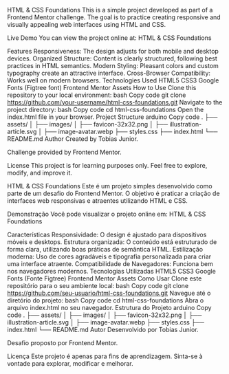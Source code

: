 HTML & CSS Foundations
This is a simple project developed as part of a Frontend Mentor challenge. The goal is to practice creating responsive and visually appealing web interfaces using HTML and CSS.

Live Demo
You can view the project online at: HTML & CSS Foundations

Features
Responsiveness: The design adjusts for both mobile and desktop devices.
Organized Structure: Content is clearly structured, following best practices in HTML semantics.
Modern Styling: Pleasant colors and custom typography create an attractive interface.
Cross-Browser Compatibility: Works well on modern browsers.
Technologies Used
HTML5
CSS3
Google Fonts (Figtree font)
Frontend Mentor Assets
How to Use
Clone this repository to your local environment:
bash
Copy code
git clone https://github.com/your-username/html-css-foundations.git
Navigate to the project directory:
bash
Copy code
cd html-css-foundations
Open the index.html file in your browser.
Project Structure
arduino
Copy code
.
├── assets/
│   ├── images/
│       ├── favicon-32x32.png
│       ├── illustration-article.svg
│       ├── image-avatar.webp
├── styles.css
├── index.html
└── README.md
Author
Created by Tobias Junior.

Challenge provided by Frontend Mentor.

License
This project is for learning purposes only. Feel free to explore, modify, and improve it.


<Portuguese>

HTML & CSS Foundations
Este é um projeto simples desenvolvido como parte de um desafio do Frontend Mentor. O objetivo é praticar a criação de interfaces web responsivas e atraentes utilizando HTML e CSS.

Demonstração
Você pode visualizar o projeto online em: HTML & CSS Foundations

Características
Responsividade: O design é ajustado para dispositivos móveis e desktops.
Estrutura organizada: O conteúdo está estruturado de forma clara, utilizando boas práticas de semântica HTML.
Estilização moderna: Uso de cores agradáveis e tipografia personalizada para criar uma interface atraente.
Compatibilidade de Navegadores: Funciona bem nos navegadores modernos.
Tecnologias Utilizadas
HTML5
CSS3
Google Fonts (Fonte Figtree)
Frontend Mentor Assets
Como Usar
Clone este repositório para o seu ambiente local:
bash
Copy code
git clone https://github.com/seu-usuario/html-css-foundations.git
Navegue até o diretório do projeto:
bash
Copy code
cd html-css-foundations
Abra o arquivo index.html no seu navegador.
Estrutura do Projeto
arduino
Copy code
.
├── assets/
│   ├── images/
│       ├── favicon-32x32.png
│       ├── illustration-article.svg
│       ├── image-avatar.webp
├── styles.css
├── index.html
└── README.md
Autor
Desenvolvido por Tobias Junior.

Desafio proposto por Frontend Mentor.

Licença
Este projeto é apenas para fins de aprendizagem. Sinta-se à vontade para explorar, modificar e melhorar.
</Portuguese>